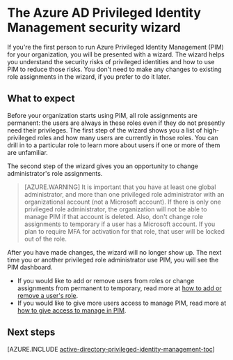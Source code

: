 <properties
   pageTitle="The Azure AD Privileged Identity Management security wizard"
   description="The first time you use the Azure Active Directory Privileged Identity Management extension, you will be presented with a security wizard. This article describes the steps for using the wizard."
   services="active-directory"
   documentationCenter=""
   authors="kgremban"
   manager="stevenpo"
   editor=""/>

<tags
   ms.service="active-directory"
   ms.devlang="na"
   ms.topic="article"
   ms.tgt_pltfrm="na"
   ms.workload="identity"
   ms.date="05/19/2016"
   ms.author="kgremban"/>

# The Azure AD Privileged Identity Management security wizard

If you're the first person to run Azure Privileged Identity Management (PIM) for your organization, you will be presented with a wizard. The wizard helps you understand the security risks of privileged identities and how to use PIM to reduce those risks. You don't need to make any changes to existing role assignments in the wizard, if you prefer to do it later.

## What to expect

Before your organization starts using PIM, all role assignments are permanent: the users are always in these roles even if they do not presently need their privileges.  The first step of the wizard shows you a list of high-privileged roles and how many users are currently in those roles. You can drill in to a particular role to learn more about users if one or more of them are unfamiliar.

The second step of the wizard gives you an opportunity to change administrator's role assignments.  

> [AZURE.WARNING] It is important that you have at least one global administrator, and more than one privileged role administrator with an organizational account (not a Microsoft account). If there is only one privileged role administrator, the organization will not be able to manage PIM if that account is deleted.
> Also, don't change role assignments to temporary if a user has a Microsoft account. If you plan to require MFA for activation for that role, that user will be locked out of the role.


After you have made changes, the wizard will no longer show up. The next time you or another privileged role administrator use PIM, you will see the PIM dashboard.  

- If you would like to add or remove users from roles or change assignments from permanent to temporary, read more at [how to add or remove a user's role](active-directory-privileged-identity-management-how-to-add-role-to-user.md).
- If you would like to give more users access to manage PIM, read more at [how to give access to manage in PIM](active-directory-privileged-identity-management-how-to-give-access-to-pim.md).



## Next steps
[AZURE.INCLUDE [active-directory-privileged-identity-management-toc](../../includes/active-directory-privileged-identity-management-toc.md)]
